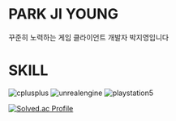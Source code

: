 # PARK JI YOUNG
꾸준히 노력하는 게임 클라이언트 개발자 박지영입니다

# SKILL
![cplusplus](https://img.shields.io/badge/cplusplus-00599C.svg?&style=for-the-badge&logo=cplusplus&logoColor=white)
![unrealengine](https://img.shields.io/badge/unrealengine-0E1128.svg?&style=for-the-badge&logo=unrealengine&logoColor=white)
![playstation5](https://img.shields.io/badge/playstation5-003791.svg?&style=for-the-badge&logo=playstation5&logoColor=white)

[![Solved.ac Profile](http://mazassumnida.wtf/api/v2/generate_badge?boj=rwsss)](https://solved.ac/rwsss/)
